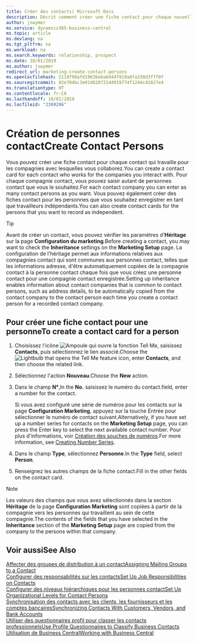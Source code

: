 ```yaml
---
title: Créer des contacts| Microsoft Docs
description: Décrit comment créer une fiche contact pour chaque nouvelle personne ou nouveau prospect avec lequel vous collaborez ou entretenez des relations professionnelles.
author: jswymer
ms.service: dynamics365-business-central
ms.topic: article
ms.devlang: na
ms.tgt_pltfrm: na
ms.workload: na
ms.search.keywords: relationship, prospect
ms.date: 10/01/2019
ms.author: jswymer
redirect_url: marketing-create-contact-persons
ms.openlocfilehash: 2119798afd1963beba0444f919a8fa330d3fff0f
ms.sourcegitcommit: 02e704bc3e01d62072144919774f1244c42827e4
ms.translationtype: HT
ms.contentlocale: fr-CA
ms.lasthandoff: 10/01/2019
ms.locfileid: "2309206"
---
```

# <a name="create-contact-persons"></a><span data-ttu-id="27d72-103">Création de personnes contact</span><span class="sxs-lookup"><span data-stu-id="27d72-103">Create Contact Persons</span></span>
<span data-ttu-id="27d72-104">Vous pouvez créer une fiche contact pour chaque contact qui travaille pour les compagnies avec lesquelles vous collaborez.</span><span class="sxs-lookup"><span data-stu-id="27d72-104">You can create a contact card for each contact who works for the companies you interact with.</span></span> <span data-ttu-id="27d72-105">Pour chaque compagnie contact, vous pouvez saisir autant de personnes contact que vous le souhaitez.</span><span class="sxs-lookup"><span data-stu-id="27d72-105">For each contact company you can enter as many contact persons as you want.</span></span> <span data-ttu-id="27d72-106">Vous pouvez également créer des fiches contact pour les personnes que vous souhaitez enregistrer en tant que travailleurs indépendants.</span><span class="sxs-lookup"><span data-stu-id="27d72-106">You can also create contact cards for the persons that you want to record as independent.</span></span>

> [!TIP]  
>   <span data-ttu-id="27d72-107">Avant de créer un contact, vous pouvez vérifier les paramètres d'**Héritage** sur la page **Configuration du marketing**.</span><span class="sxs-lookup"><span data-stu-id="27d72-107">Before creating a contact, you may want to check the **Inheritance** settings on the **Marketing Setup** page.</span></span> <span data-ttu-id="27d72-108">La configuration de l'héritage permet aux informations relatives aux compagnies contact qui sont communes aux personnes contact, telles que les informations adresse, d'être automatiquement copiées de la compagnie contact à la personne contact chaque fois que vous créez une personne contact pour une compagnie contact enregistrée.</span><span class="sxs-lookup"><span data-stu-id="27d72-108">Setting up inheritance enables information about contact companies that is common to contact persons, such as address details, to be automatically copied from the contact company to the contact person each time you create a contact person for a recorded contact company.</span></span>

## <a name="to-create-a-contact-card-for-a-person"></a><span data-ttu-id="27d72-109">Pour créer une fiche contact pour une personne</span><span class="sxs-lookup"><span data-stu-id="27d72-109">To create a contact card for a person</span></span>
1. <span data-ttu-id="27d72-110">Choisissez l'icône ![Ampoule qui ouvre la fonction Tell Me](media/ui-search/search_small.png "Dites-moi ce que vous voulez faire"), saisissez **Contacts**, puis sélectionnez le lien associé.</span><span class="sxs-lookup"><span data-stu-id="27d72-110">Choose the ![Lightbulb that opens the Tell Me feature](media/ui-search/search_small.png "Tell me what you want to do") icon, enter **Contacts**, and then choose the related link.</span></span>
2. <span data-ttu-id="27d72-111">Sélectionnez l'action **Nouveau**.</span><span class="sxs-lookup"><span data-stu-id="27d72-111">Choose the **New** action.</span></span>
3. <span data-ttu-id="27d72-112">Dans le champ **N°**,</span><span class="sxs-lookup"><span data-stu-id="27d72-112">In the **No.**</span></span> <span data-ttu-id="27d72-113">saisissez le numéro du contact.</span><span class="sxs-lookup"><span data-stu-id="27d72-113">field, enter a number for the contact.</span></span>

    <span data-ttu-id="27d72-114">Si vous avez configuré une série de numéros pour les contacts sur la page **Configuration Marketing**, appuyez sur la touche Entrée pour sélectionner le numéro de contact suivant.</span><span class="sxs-lookup"><span data-stu-id="27d72-114">Alternatively, if you have set up a number series for contacts on the **Marketing Setup** page, you can press the Enter key to select the next available contact number.</span></span> <span data-ttu-id="27d72-115">Pour plus d'informations, voir [Création des souches de numéros](ui-create-number-series.md).</span><span class="sxs-lookup"><span data-stu-id="27d72-115">For more information, see [Creating Number Series](ui-create-number-series.md).</span></span>
4. <span data-ttu-id="27d72-116">Dans le champ **Type**, sélectionnez **Personne**.</span><span class="sxs-lookup"><span data-stu-id="27d72-116">In the **Type** field, select **Person**.</span></span>
5. <span data-ttu-id="27d72-117">Renseignez les autres champs de la fiche contact.</span><span class="sxs-lookup"><span data-stu-id="27d72-117">Fill in the other fields on the contact card.</span></span>

> [!NOTE]  
>   <span data-ttu-id="27d72-118">Les valeurs des champs que vous avez sélectionnés dans la section **Héritage** de la page **Configuration Marketing** sont copiées à partir de la compagnie vers les personnes qui travaillent au sein de cette compagnie.</span><span class="sxs-lookup"><span data-stu-id="27d72-118">The contents of the fields that you have selected in the **Inheritance** section of the **Marketing Setup** page are copied from the company to the persons within that company.</span></span>

## <a name="see-also"></a><span data-ttu-id="27d72-119">Voir aussi</span><span class="sxs-lookup"><span data-stu-id="27d72-119">See Also</span></span>
[<span data-ttu-id="27d72-120">Affecter des groupes de distribution à un contact</span><span class="sxs-lookup"><span data-stu-id="27d72-120">Assigning Mailing Groups to a Contact</span></span>](marketing-mailing-groups.md#AssignMailGroupContact)  
[<span data-ttu-id="27d72-121">Configurer des responsabilités sur les contacts</span><span class="sxs-lookup"><span data-stu-id="27d72-121">Set Up Job Responsibilities on Contacts</span></span>](marketing-job-responsibilities.md)  
[<span data-ttu-id="27d72-122">Configurer des niveaux hiérarchiques pour les personnes contact</span><span class="sxs-lookup"><span data-stu-id="27d72-122">Set Up Organizational Levels for Contact Persons</span></span>](marketing-organizational-levels.md)  
[<span data-ttu-id="27d72-123">Synchronisation des contacts avec les clients, les fournisseurs et les comptes bancaires</span><span class="sxs-lookup"><span data-stu-id="27d72-123">Synchronizing Contacts With Customers, Vendors, and Bank Accounts</span></span>](marketing-synchronize-contacts-customers-vendors-bank-accounts.md)  
[<span data-ttu-id="27d72-124">Utiliser des questionnaires profil pour classer les contacts professionnels</span><span class="sxs-lookup"><span data-stu-id="27d72-124">Use Profile Questionnaires to Classify Business Contacts</span></span>](marketing-create-contact-profile-questionnaire.md)  
[<span data-ttu-id="27d72-125">Utilisation de Business Central</span><span class="sxs-lookup"><span data-stu-id="27d72-125">Working with Business Central</span></span>](ui-work-product.md)  
